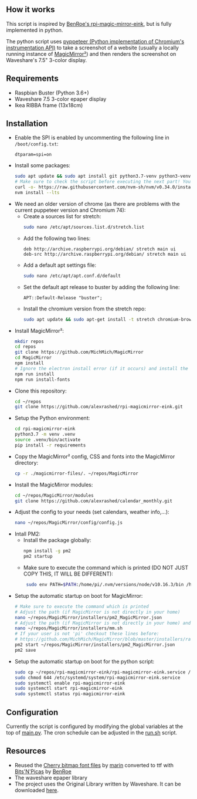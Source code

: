 ## How it works
This script is inspired by [BenRoe's rpi-magic-mirror-eink](https://github.com/BenRoe/rpi-magicmirror-eink), but is fully implemented in python.

The python script uses [pyppeteer (Python implementation of Chromium's instrumentation API)](https://github.com/miyakogi/pyppeteer) to take a screenshot of a website (usually a locally running instance of [MagicMirror²](https://magicmirror.builders)) and then renders the screenshot on Waveshare's 7.5" 3-color display.

## Requirements
- Raspbian Buster (Python 3.6+)
- Waveshare 7.5 3-color epaper display
- Ikea RIBBA frame (13x18cm)

## Installation
- Enable the SPI is enabled by uncommenting the following line in `/boot/config.txt`:
  ```
  dtparam=spi=on
  ```
- Install some packages:
  ```bash
  sudo apt update && sudo apt install git python3.7-venv python3-venv -y
  # Make sure to check the script before executing the next part! You are about to pipe a script from the world wide web to bash! At least it's not root...
  curl -o- https://raw.githubusercontent.com/nvm-sh/nvm/v0.34.0/install.sh | bash
  nvm install --lts
  ```
- We need an older version of chrome (as there are problems with the current puppeteer version and Chromium 74):
  - Create a sources list for stretch:
    ```bash
    sudo nano /etc/apt/sources.list.d/stretch.list
    ```
  - Add the following two lines:
    ```
    deb http://archive.raspberrypi.org/debian/ stretch main ui 
    deb-src http://archive.raspberrypi.org/debian/ stretch main ui
    ```
  - Add a default apt settings file:
    ```bash
    sudo nano /etc/apt/apt.conf.d/default
    ```
  - Set the default apt release to buster by adding the following line:
    ```
    APT::Default-Release "buster";
    ```
  - Install the chromium version from the stretch repo:
    ```bash
    sudo apt update && sudo apt-get install -t stretch chromium-browser -y
    ```
- Install MagicMirror²:
  ```bash
  mkdir repos
  cd repos
  git clone https://github.com/MichMich/MagicMirror
  cd MagicMirror
  npm install
  # Ignore the electron install error (if it occurs) and install the vendor and font packages manually:
  npm run install
  npm run install-fonts
  ```
- Clone this repository:
  ```bash
  cd ~/repos
  git clone https://github.com/alexrashed/rpi-magicmirror-eink.git
  ```
- Setup the Python environment:
  ```bash
  cd rpi-magicmirror-eink
  python3.7 -m venv .venv
  source .venv/bin/activate
  pip install -r requirements
  ```
- Copy the MagicMirror² config, CSS and fonts into the MagicMirror directory:
  ```bash
  cp -r ./magicmirror-files/. ~/repos/MagicMirror
  ```
- Install the MagicMirror modules:
  ```bash
  cd ~/repos/MagicMirror/modules
  git clone https://github.com/alexrashed/calendar_monthly.git
  ```
- Adjust the config to your needs (set calendars, weather info,...):
  ```bash
  nano ~/repos/MagicMirror/config/config.js
  ```
- Intall PM2:
  - Install the package globally:
    ```bash
    npm install -g pm2
    pm2 startup
    ```
  - Make sure to execute the command which is printed (DO NOT JUST COPY THIS, IT WILL BE DIFFERENT):
    ```bash
     sudo env PATH=$PATH:/home/pi/.nvm/versions/node/v10.16.3/bin /home/pi/.nvm/versions/node/v10.16.3/lib/node_modules/pm2/bin/pm2 startup systemd -u pi --hp /home/pi
    ```
- Setup the automatic startup on boot for MagicMirror:
  ```bash
  # Make sure to execute the command which is printed
  # Adjust the path (if MagicMirror is not directly in your home)
  nano ~/repos/MagicMirror/installers/pm2_MagicMirror.json
  # Adjust the path (if MagicMirror is not directly in your home) and replace the command with `node serveronly`
  nano ~/repos/MagicMirror/installers/mm.sh
  # If your user is not 'pi' checkout these lines before:
  # https://github.com/MichMich/MagicMirror/blob/master/installers/raspberry.sh#L223
  pm2 start ~/repos/MagicMirror/installers/pm2_MagicMirror.json
  pm2 save
  ```
- Setup the automatic startup on boot for the python script:
  ```bash
  sudo cp ~/repos/rpi-magicmirror-eink/rpi-magicmirror-eink.service /etc/systemd/system/rpi-magicmirror-eink.service
  sudo chmod 644 /etc/systemd/system/rpi-magicmirror-eink.service
  sudo systemctl enable rpi-magicmirror-eink
  sudo systemctl start rpi-magicmirror-eink
  sudo systemctl status rpi-magicmirror-eink
  ```

## Configuration
Currently the script is configured by modifying the global variables at the top of [main.py](main.py).
The cron schedule can be adjusted in the [run.sh](run.sh) script.

## Resources
- Reused the [Cherry bitmap font files](https://github.com/turquoise-hexagon/cherry) by [marin](https://github.com/turquoise-hexagon) converted to ttf with [Bits'N'Picas](https://github.com/kreativekorp/bitsnpicas) by [BenRoe](https://github.com/BenRoe/)
- The waveshare epaper library
- The project uses the Original Library written by Waveshare. It can be downloaded [here](https://www.waveshare.com/wiki/Main_Page#OLEDs_.2F_LCDs).

